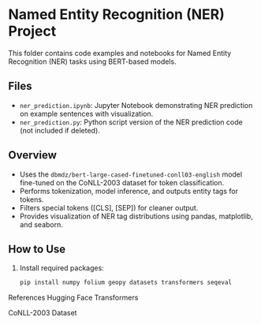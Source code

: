 # Named Entity Recognition (NER) Project

This folder contains code examples and notebooks for Named Entity Recognition (NER) tasks using BERT-based models.

## Files

- `ner_prediction.ipynb`: Jupyter Notebook demonstrating NER prediction on example sentences with visualization.
- `ner_prediction.py`: Python script version of the NER prediction code (not included if deleted).

## Overview

- Uses the `dbmdz/bert-large-cased-finetuned-conll03-english` model fine-tuned on the CoNLL-2003 dataset for token classification.
- Performs tokenization, model inference, and outputs entity tags for tokens.
- Filters special tokens ([CLS], [SEP]) for cleaner output.
- Provides visualization of NER tag distributions using pandas, matplotlib, and seaborn.

## How to Use

1. Install required packages:

   ```bash
   pip install numpy folium geopy datasets transformers seqeval

References
Hugging Face Transformers

CoNLL-2003 Dataset


